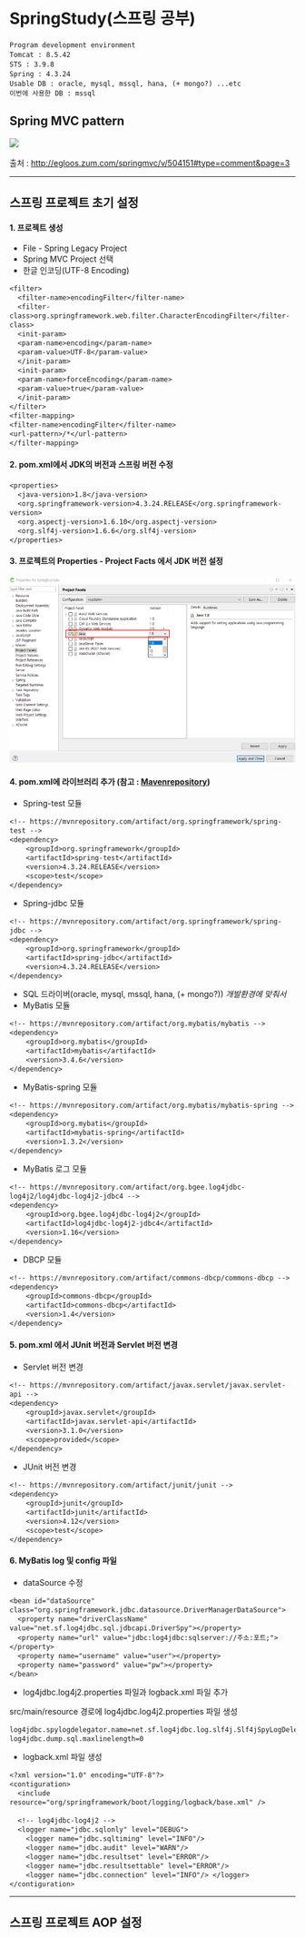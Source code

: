# SpringStudy(스프링 공부)</br>

`Program development environment`</br>
`Tomcat : 8.5.42`</br>
`STS : 3.9.8`</br>
`Spring : 4.3.24`</br>
`Usable DB : oracle, mysql, mssql, hana, (+ mongo?) ...etc`</br>
`이번에 사용한 DB : mssql`</br>

## Spring MVC pattern

<img src="http://thumbnail.egloos.net/600x0/http://pds21.egloos.com/pds/201202/24/49/d0144949_4f47a0b19ed33.png">

출처 : http://egloos.zum.com/springmvc/v/504151#type=comment&page=3

---

## 스프링 프로젝트 초기 설정

#### 1. 프로젝트 생성
* File - Spring Legacy Project
* Spring MVC Project 선택
* 한글 인코딩(UTF-8 Encoding)
~~~
<filter>
  <filter-name>encodingFilter</filter-name>
  <filter-class>org.springframework.web.filter.CharacterEncodingFilter</filter-class>
  <init-param>
  <param-name>encoding</param-name>
  <param-value>UTF-8</param-value>
  </init-param>
  <init-param>
  <param-name>forceEncoding</param-name>
  <param-value>true</param-value>
  </init-param>
</filter>
<filter-mapping>
<filter-name>encodingFilter</filter-name>
<url-pattern>/*</url-pattern>
</filter-mapping>
~~~

#### 2. pom.xml에서 JDK의 버전과 스프링 버전 수정
~~~
<properties>
  <java-version>1.8</java-version>
  <org.springframework-version>4.3.24.RELEASE</org.springframework-version>
  <org.aspectj-version>1.6.10</org.aspectj-version>
  <org.slf4j-version>1.6.6</org.slf4j-version>
</properties>
~~~

#### 3. 프로젝트의 Properties - Project Facts 에서 JDK 버전 설정
![projectFacts](./images/projectFacts.png)

#### 4. pom.xml에 라이브러리 추가 (참고 : [Mavenrepository](https://mvnrepository.com/))
* Spring-test 모듈
~~~
<!-- https://mvnrepository.com/artifact/org.springframework/spring-test -->
<dependency>
    <groupId>org.springframework</groupId>
    <artifactId>spring-test</artifactId>
    <version>4.3.24.RELEASE</version>
    <scope>test</scope>
</dependency>
~~~
* Spring-jdbc 모듈
~~~
<!-- https://mvnrepository.com/artifact/org.springframework/spring-jdbc -->
<dependency>
    <groupId>org.springframework</groupId>
    <artifactId>spring-jdbc</artifactId>
    <version>4.3.24.RELEASE</version>
</dependency>
~~~
* SQL 드라이버(oracle, mysql, mssql, hana, (+ mongo?)) _개발환경에 맞춰서_
* MyBatis 모듈
~~~
<!-- https://mvnrepository.com/artifact/org.mybatis/mybatis -->
<dependency>
    <groupId>org.mybatis</groupId>
    <artifactId>mybatis</artifactId>
    <version>3.4.6</version>
</dependency>
~~~
* MyBatis-spring 모듈
~~~
<!-- https://mvnrepository.com/artifact/org.mybatis/mybatis-spring -->
<dependency>
    <groupId>org.mybatis</groupId>
    <artifactId>mybatis-spring</artifactId>
    <version>1.3.2</version>
</dependency>
~~~
* MyBatis 로그 모듈
~~~
<!-- https://mvnrepository.com/artifact/org.bgee.log4jdbc-log4j2/log4jdbc-log4j2-jdbc4 -->
<dependency>
    <groupId>org.bgee.log4jdbc-log4j2</groupId>
    <artifactId>log4jdbc-log4j2-jdbc4</artifactId>
    <version>1.16</version>
</dependency>
~~~
* DBCP 모듈
~~~
<!-- https://mvnrepository.com/artifact/commons-dbcp/commons-dbcp -->
<dependency>
    <groupId>commons-dbcp</groupId>
    <artifactId>commons-dbcp</artifactId>
    <version>1.4</version>
</dependency>
~~~

#### 5. pom.xml 에서 JUnit 버전과 Servlet 버전 변경
* Servlet 버전 변경
~~~
<!-- https://mvnrepository.com/artifact/javax.servlet/javax.servlet-api -->
<dependency>
    <groupId>javax.servlet</groupId>
    <artifactId>javax.servlet-api</artifactId>
    <version>3.1.0</version>
    <scope>provided</scope>
</dependency>
~~~
* JUnit 버전 변경
~~~
<!-- https://mvnrepository.com/artifact/junit/junit -->
<dependency>
    <groupId>junit</groupId>
    <artifactId>junit</artifactId>
    <version>4.12</version>
    <scope>test</scope>
</dependency>
~~~

#### 6. MyBatis log 및 config 파일
* dataSource 수정
~~~
<bean id="dataSource" class="org.springframework.jdbc.datasource.DriverManagerDataSource">
  <property name="driverClassName" value="net.sf.log4jdbc.sql.jdbcapi.DriverSpy"></property>
  <property name="url" value="jdbc:log4jdbc:sqlserver://주소:포트;"></property>
  <property name="username" value="user"></property>
  <property name="password" value="pw"></property>
</bean>
~~~
* log4jdbc.log4j2.properties 파일과 logback.xml 파일 추가

src/main/resource 경로에 log4jdbc.log4j2.properties 파일 생성
~~~
log4jdbc.spylogdelegator.name=net.sf.log4jdbc.log.slf4j.Slf4jSpyLogDelegator
log4jdbc.dump.sql.maxlinelength=0
~~~
* logback.xml 파일 생성
~~~
<?xml version="1.0" encoding="UTF-8"?>
<contiguration>
  <include resource="org/springframework/boot/logging/logback/base.xml" />
  
  <!-- log4jdbc-log4j2 -->
  <logger name="jdbc.sqlonly" level="DEBUG">
    <logger name="jdbc.sqltiming" level="INFO"/>
    <logger name="jdbc.audit" level="WARN"/>
    <logger name="jdbc.resultset" level="ERROR"/>
    <logger name="jdbc.resultsettable" level="ERROR"/>
    <logger name="jdbc.connection" level="INFO"/> </logger>
</contiguration>
~~~

---

## 스프링 프로젝트 AOP 설정
